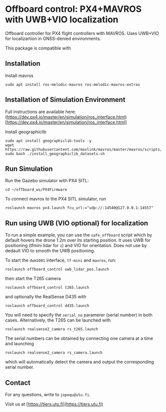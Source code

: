 # Offboard control: PX4+MAVROS with UWB+VIO localization

Offboard controller for PX4 flight controllers with MAVROS. Uses UWB+VIO for localizartion in GNSS-denied environments.

This package is compatible with 

## Installation

Install mavros
```
sudo apt install ros-melodic-mavros ros-melodic-mavros-extras
```

## Installation of Simulation Environment

Full instructions are available here: (https://dev.px4.io/master/en/simulation/ros_interface.html)[https://dev.px4.io/master/en/simulation/ros_interface.html]


Install geographiclib
```
sudo apt install geographiclib-tools -y
wget https://raw.githubusercontent.com/mavlink/mavros/master/mavros/scripts/install_geographiclib_datasets.sh
sudo bash ./install_geographiclib_datasets.sh
```





## Run Simulation

Run the Gazebo simulator with PX4 SITL:
```
cd ~/offboard_ws/PX4Firmware
```

To connect mavros to the PX4 SITL simulator, run
```
roslaunch mavros px4.launch fcu_url:="udp://:14540@127.0.0.1:14557"
```

## Run using UWB (VIO optional) for localization

To run a simple example, you can use the `safe_offboard` script which by default hovers the drone 1.2m over its starting position. It uses UWB for positioning (tfmini lidar for `z`) and VIO for orientation. Does not use by dedault VIO to smooth the UWB positioning.

To start the `dwm1001` interface, `tf-mini` and `mavros`, run:
```
roslaunch offboard_control uwb_lidar_pos.launch
```

then start the T265 camera
```
roslaunch offboard_control t265.launch
```

and optionally the RealSense D435 with
```
roslaunch offboard_control d435.launch
```

You will need to specify the `serial_no` paramerer (serial number) in both cases. Alternatively, the T265 can be launched with
```
roslaunch realsense2_camera rs_t265.launch
```

The serial numbers can be obtained by connecting one camera at a time and launching
```
roslaunch realsense2_camera rs_camera.launch
```
which will automatically detect the camera and output the corresponding serial number.


## Contact

For any questions, write to `jopequ@utu.fi`.

Visit us at [https://tiers.utu.fi](https://tiers.utu.fi)
